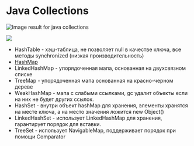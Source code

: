# Java Collections

![Image result for java collections](https://www.sitesbay.com/collection-framework/images/collection-framework-hierarchy.png)

![](https://proft.me/media/java/java\_collection.png)

* HashTable - хэш-таблица, не позволяет null в качестве ключа, все методы synchronized (низкая производительность)
* [HashMap](https://www.evernote.com/shard/s696/nl/1/69e6f898-b0dd-441e-b501-6dd915345a5c?title=HashMap)
* LinkedHashMap - упорядоченная мапа, основанная на двухсвязном списке
* TreeMap - упорядоченная мапа основанная на красно-черном дереве
* WeakHashMap - мапа с слабыми ссылками, gc удалит объекты если на них не будет других ссылок.
* HashSet - внутри объект hashMap для хранения, элементы хранятся на месте ключа, а на место значения ложится new Object()
* LinkedHashSet - использует LinkedHashMap для хранения, гарантирует порядок для вставки.
* TreeSet - использует NavigableMap, поддерживает порядок при помощи Comparator
